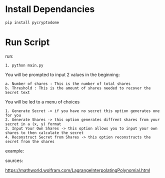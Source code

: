 # Install Dependancies

    pip install pycryptodome

# Run Script
run:

    1. python main.py

You will be prompted to input 2 values in the beginning:

    a. Number of shares : This is the number of total shares 
    b. Threshold : This is the amount of shares needed to recover the Secret text

You will be led to a menu of choices

    1. Generate Secret -> if you have no secret this option generates one for you                      
    2. Generate Shares -> this option generates diffrent shares from your secret in a (x, y) format                        
    3. Input Your Own Shares -> this option allows you to input your own shares to then calculate the secret            
    4. Reconstruct Secret from Shares -> this option reconstructs the secret from the shares

example: 


sources:

https://mathworld.wolfram.com/LagrangeInterpolatingPolynomial.html